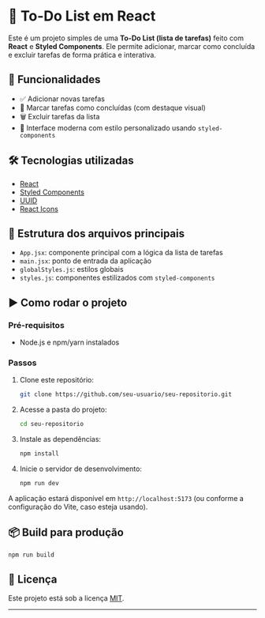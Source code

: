 
# 📝 To-Do List em React

Este é um projeto simples de uma **To-Do List (lista de tarefas)** feito com **React** e **Styled Components**. Ele permite adicionar, marcar como concluída e excluir tarefas de forma prática e interativa.

## 🚀 Funcionalidades

* ✅ Adicionar novas tarefas
* 🔄 Marcar tarefas como concluídas (com destaque visual)
* 🗑 Excluir tarefas da lista
* 🌙 Interface moderna com estilo personalizado usando `styled-components`

## 🛠️ Tecnologias utilizadas

* [React](https://reactjs.org/)
* [Styled Components](https://styled-components.com/)
* [UUID](https://www.npmjs.com/package/uuid)
* [React Icons](https://react-icons.github.io/react-icons/)

## 📁 Estrutura dos arquivos principais

* `App.jsx`: componente principal com a lógica da lista de tarefas
* `main.jsx`: ponto de entrada da aplicação
* `globalStyles.js`: estilos globais
* `styles.js`: componentes estilizados com `styled-components`

## ▶️ Como rodar o projeto

### Pré-requisitos

* Node.js e npm/yarn instalados

### Passos

1. Clone este repositório:

   ```bash
   git clone https://github.com/seu-usuario/seu-repositorio.git
   ```
2. Acesse a pasta do projeto:

   ```bash
   cd seu-repositorio
   ```
3. Instale as dependências:

   ```bash
   npm install
   ```
4. Inicie o servidor de desenvolvimento:

   ```bash
   npm run dev
   ```

A aplicação estará disponível em `http://localhost:5173` (ou conforme a configuração do Vite, caso esteja usando).

## 📦 Build para produção

```bash
npm run build
```

## 📄 Licença

Este projeto está sob a licença [MIT](LICENSE).

---
